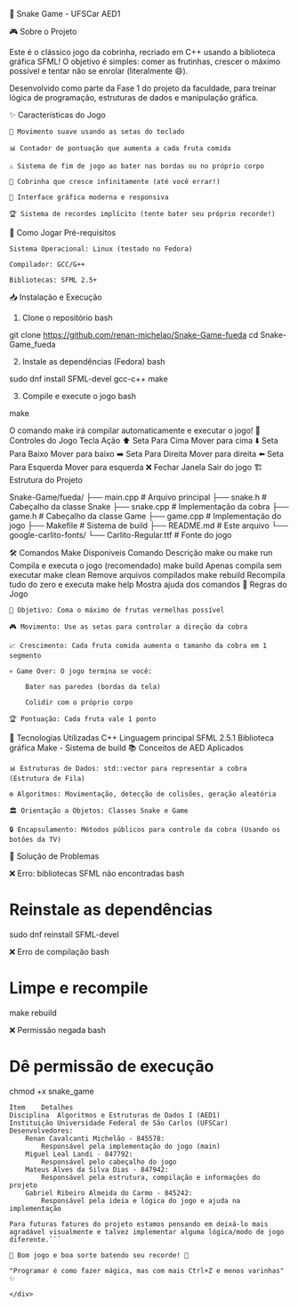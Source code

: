 🐍 Snake Game - UFSCar AED1

🎮 Sobre o Projeto

Este é o clássico jogo da cobrinha, recriado em C++ usando a biblioteca gráfica SFML! O objetivo é simples: comer as frutinhas, crescer o máximo possível e tentar não se enrolar (literalmente 😄).

Desenvolvido como parte da Fase 1 do projeto da faculdade, para treinar lógica de programação, estruturas de dados e manipulação gráfica.

✨ Características do Jogo

    🎯 Movimento suave usando as setas do teclado

    📊 Contador de pontuação que aumenta a cada fruta comida

    ⚠️ Sistema de fim de jogo ao bater nas bordas ou no próprio corpo

    🐍 Cobrinha que cresce infinitamente (até você errar!)

    🎨 Interface gráfica moderna e responsiva

    🏆 Sistema de recordes implícito (tente bater seu próprio recorde!)

🚀 Como Jogar
Pré-requisitos

    Sistema Operacional: Linux (testado no Fedora)

    Compilador: GCC/G++

    Bibliotecas: SFML 2.5+

📥 Instalação e Execução
1. Clone o repositório
bash

git clone https://github.com/renan-michelao/Snake-Game-fueda
cd Snake-Game_fueda

2. Instale as dependências (Fedora)
bash

sudo dnf install SFML-devel gcc-c++ make

3. Compile e execute o jogo
bash

make

O comando make irá compilar automaticamente e executar o jogo!
🎯 Controles do Jogo
Tecla	Ação
⬆️ Seta Para Cima	Mover para cima
⬇️ Seta Para Baixo	Mover para baixo
➡️ Seta Para Direita	Mover para direita
⬅️ Seta Para Esquerda	Mover para esquerda
❌ Fechar Janela	Sair do jogo
🏗️ Estrutura do Projeto


Snake-Game/fueda/
├── main.cpp                 # Arquivo principal
├── snake.h                  # Cabeçalho da classe Snake
├── snake.cpp                # Implementação da cobra
├── game.h                   # Cabeçalho da classe Game
├── game.cpp                 # Implementação do jogo
├── Makefile                 # Sistema de build
├── README.md                # Este arquivo
└── google-carlito-fonts/
    └── Carlito-Regular.ttf  # Fonte do jogo

🛠️ Comandos Make Disponíveis
Comando	Descrição
make ou make run	Compila e executa o jogo (recomendado)
make build	Apenas compila sem executar
make clean	Remove arquivos compilados
make rebuild	Recompila tudo do zero e executa
make help	Mostra ajuda dos comandos
🎯 Regras do Jogo

    🎯 Objetivo: Coma o máximo de frutas vermelhas possível

    🎮 Movimento: Use as setas para controlar a direção da cobra

    📈 Crescimento: Cada fruta comida aumenta o tamanho da cobra em 1 segmento

    💀 Game Over: O jogo termina se você:

        Bater nas paredes (bordas da tela)

        Colidir com o próprio corpo

    🏆 Pontuação: Cada fruta vale 1 ponto

🔧 Tecnologias Utilizadas
C++ 	Linguagem principal
SFML	2.5.1	Biblioteca gráfica
Make	-	Sistema de build
📚 Conceitos de AED Aplicados

    📊 Estruturas de Dados: std::vector para representar a cobra (Estrutura de Fila)

    ⚙️ Algoritmos: Movimentação, detecção de colisões, geração aleatória

    🏛️ Orientação a Objetos: Classes Snake e Game

    🔒 Encapsulamento: Métodos públicos para controle da cobra (Usando os botões da TV)


🐛 Solução de Problemas

❌ Erro: bibliotecas SFML não encontradas
bash

# Reinstale as dependências
sudo dnf reinstall SFML-devel

❌ Erro de compilação
bash

# Limpe e recompile
make rebuild

❌ Permissão negada
bash

# Dê permissão de execução
chmod +x snake_game

```👨‍💻 Desenvolvimento
Item	Detalhes
Disciplina	Algoritmos e Estruturas de Dados I (AED1)
Instituição	Universidade Federal de São Carlos (UFSCar)
Desenvolvedores:
    Renan Cavalcanti Michelão - 845578:
        Responsável pela implementação do jogo (main)
    Miguel Leal Landi - 847792:
        Responsável pelo cabeçalho do jogo
    Mateus Alves da Silva Dias - 847942:
        Responsável pela estrutura, compilação e informações do projeto
    Gabriel Ribeiro Almeida do Carmo - 845242:
        Responsável pela ideia e lógica do jogo e ajuda na implementação

Para futuras fatures do projeto estamos pensando em deixá-lo mais agradável visualmente e talvez implementar alguma lógica/modo de jogo diferente.```

🎯 Bom jogo e boa sorte batendo seu recorde! 🐍

"Programar é como fazer mágica, mas com mais Ctrl+Z e menos varinhas" ✨

</div>
